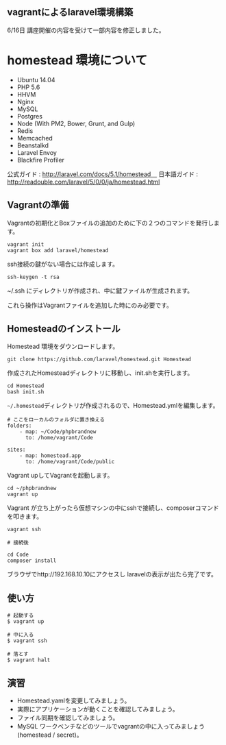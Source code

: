 ## vagrantによるlaravel環境構築

6/16日 講座開催の内容を受けて一部内容を修正しました。

# homestead 環境について

- Ubuntu 14.04
- PHP 5.6
- HHVM
- Nginx
- MySQL
- Postgres
- Node (With PM2, Bower, Grunt, and Gulp)
- Redis
- Memcached
- Beanstalkd
- Laravel Envoy
- Blackfire Profiler

公式ガイド : http://laravel.com/docs/5.1/homestead　
日本語ガイド : http://readouble.com/laravel/5/0/0/ja/homestead.html

## Vagrantの準備

Vagrantの初期化とBoxファイルの追加のために下の２つのコマンドを発行します。

````
vagrant init
vagrant box add laravel/homestead
````

ssh接続の鍵がない場合には作成します。

````
ssh-keygen -t rsa
````

~/.ssh にディレクトリが作成され、中に鍵ファイルが生成されます。

これら操作はVagrantファイルを追加した時にのみ必要です。

## Homesteadのインストール

Homestead 環境をダウンロードします。

````
git clone https://github.com/laravel/homestead.git Homestead
````

作成されたHomesteadディレクトリに移動し、init.shを実行します。

````
cd Homestead
bash init.sh
````

`~/.homestead`ディレクトリが作成されるので、Homestead.ymlを編集します。

````
# ここをローカルのフォルダに置き換える
folders:
    - map: ~/Code/phpbrandnew
      to: /home/vagrant/Code

sites:
    - map: homestead.app
      to: /home/vagrant/Code/public
````

Vagrant upしてVagrantを起動します。

````
cd ~/phpbrandnew
vagrant up
````

Vagrant が立ち上がったら仮想マシンの中にsshで接続し、composerコマンドを叩きます。

````
vagrant ssh

# 接続後

cd Code
composer install
````

ブラウザでhttp://192.168.10.10にアクセスし laravelの表示が出たら完了です。

## 使い方

````
# 起動する
$ vagrant up

# 中に入る
$ vagrant ssh
 
# 落とす
$ vagrant halt
````

## 演習

- Homestead.yamlを変更してみましょう。
- 実際にアプリケーションが動くことを確認してみましょう。
- ファイル同期を確認してみましょう。
- MySQL ワークベンチなどのツールでvagrantの中に入ってみましょう(homestead / secret)。
